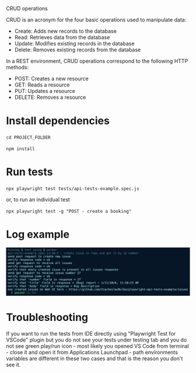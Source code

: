 CRUD operations

CRUD is an acronym for the four basic operations used to manipulate data:

- Create: Adds new records to the database
- Read: Retrieves data from the database
- Update: Modifies existing records in the database
- Delete: Removes existing records from the database

In a REST environment, CRUD operations correspond to the following HTTP methods:

- POST: Creates a new resource
- GET: Reads a resource
- PUT: Updates a resource
- DELETE: Removes a resource

# Install dependencies

`cd PROJECT_FOLDER`

`npm install`

# Run tests

`npx playwright test tests/api-tests-example.spec.js`

or, to run an individual test

`npx playwright test -g "POST - create a booking"`

# Log example

![](test-result-log.png)

# Troubleshooting

If you want to run the tests from IDE directly using "Playwright Test for VSCode" plugin but you do not see your tests under testing tab and you do not see green play/run icon - most likely you opened VS Code from terminal - close it and open it from Applications Launchpad - path environments variables are different in these two cases and that is the reason you don't see it.
